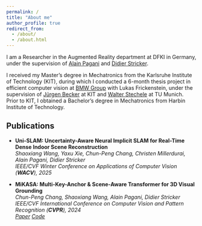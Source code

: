 ```yaml
---
permalink: /
title: "About me"
author_profile: true
redirect_from: 
  - /about/
  - /about.html
---
```



I am a Researcher in the Augmented Reality department at DFKI in Germany, under the supervision of [Alain Pagani](https://sites.google.com/site/alainpagani/) and [Didier Stricker](https://av.dfki.de/members/stricker/). 

I received my Master’s degree in Mechatronics from the Karlsruhe Institute of Technology (KIT), during which I conducted a 6-month thesis project in efficient computer vision at [BMW Group](https://www.bmwgroup.com/en/innovation/automated-driving.html) with Lukas Frickenstein, under the supervision of [Jürgen Becker](https://www.itiv.kit.edu/21_53.php) at KIT and [Walter Stechele](https://www.ce.cit.tum.de/lis/stechele/) at TU Munich. Prior to KIT, I obtained a Bachelor’s degree in Mechatronics from Harbin Institute of Technology.


## Publications

- **Uni-SLAM: Uncertainty-Aware Neural Implicit SLAM for Real-Time Dense Indoor Scene Reconstruction**  
  *Shaoxiang Wang, Yaxu Xie, Chun-Peng Chang, Christen Millerdurai, Alain Pagani, Didier Stricker*  
  *IEEE/CVF Winter Conference on Applications of Computer Vision (**WACV**), 2025*   

- **MiKASA: Multi-Key-Anchor & Scene-Aware Transformer for 3D Visual Grounding**  
  *Chun-Peng Chang, Shaoxiang Wang, Alain Pagani, Didier Stricker*     
  *IEEE/CVF International Conference on Computer Vision and Pattern Recognition (**CVPR**), 2024*  
  *[Paper](https://openaccess.thecvf.com/content/CVPR2024/papers/Chang_MiKASA_Multi-Key-Anchor__Scene-Aware_Transformer_for_3D_Visual_Grounding_CVPR_2024_paper.pdf) [Code](https://github.com/dfki-av/MiKASA-3DVG)*
